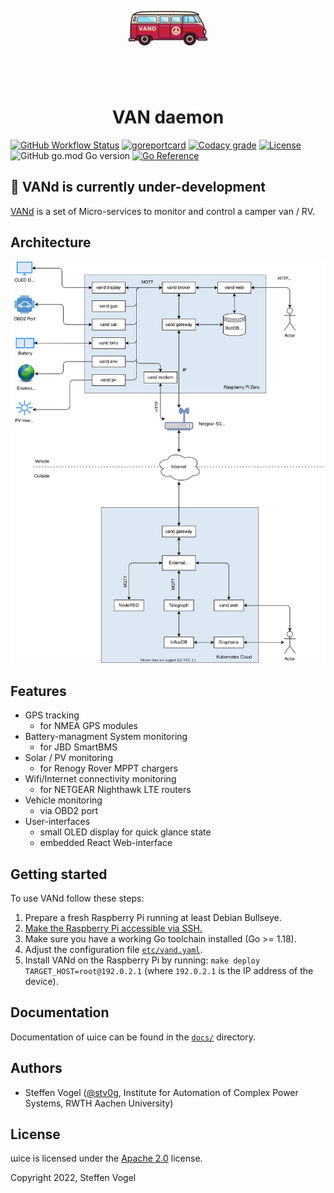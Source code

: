 <p align="center" >
    <img style="width: 25%; margin: 4em 0" src="img/logo.svg" alt="wice logo" />
    <h1 align="center">VAN daemon</h1>
</p>

[![GitHub Workflow Status](https://img.shields.io/github/workflow/status/stv0g/vand/build?style=flat-square)](https://github.com/stv0g/vand/actions)
[![goreportcard](https://goreportcard.com/badge/github.com/stv0g/vand?style=flat-square)](https://goreportcard.com/report/github.com/stv0g/vand)
[![Codacy grade](https://img.shields.io/codacy/grade/4c4ecfff2f0d43948ded3d90f0bcf0cf?style=flat-square)](https://app.codacy.com/gh/stv0g/vand/)
[![License](https://img.shields.io/github/license/stv0g/vand?style=flat-square)](https://github.com/stv0g/vand/blob/master/LICENSE)
![GitHub go.mod Go version](https://img.shields.io/github/go-mod/go-version/stv0g/vand?style=flat-square)
[![Go Reference](https://pkg.go.dev/badge/github.com/stv0g/vand.svg)](https://pkg.go.dev/github.com/stv0g/vand)

## 🚧 VANd is currently under-development

[VANd][vand] is a set of Micro-services to monitor and control a camper van / RV.

## Architecture

![Archictecture](docs/architecture.svg)

## Features

- GPS tracking
  - for NMEA GPS modules
- Battery-managment System monitoring
  - for JBD SmartBMS
- Solar / PV monitoring
  - for Renogy Rover MPPT chargers
- Wifi/Internet connectivity monitoring
  - for NETGEAR Nighthawk LTE routers
- Vehicle monitoring
  - via OBD2 port
- User-interfaces
  - small OLED display for quick glance state
  - embedded React Web-interface

## Getting started

To use VANd follow these steps:

1. Prepare a fresh Raspberry Pi running at least Debian Bullseye.
2. [Make the Raspberry Pi accessible via SSH.](https://www.raspberrypi.com/documentation/computers/remote-access.html)
3. Make sure you have a working Go toolchain installed (Go >= 1.18).
4. Adjust the configuration file [`etc/vand.yaml`](etc/vand.yaml).
5. Install VANd on the Raspberry Pi by running: `make deploy TARGET_HOST=root@192.0.2.1` (where `192.0.2.1` is the IP address of the device).

## Documentation

Documentation of ɯice can be found in the [`docs/`](./docs) directory.

## Authors

- Steffen Vogel ([@stv0g](https://github.com/stv0g), Institute for Automation of Complex Power Systems, RWTH Aachen University)

## License

ɯice is licensed under the [Apache 2.0](./LICENSE) license.

Copyright 2022, Steffen Vogel

[vand]: https://github.com/stv0g/vand
